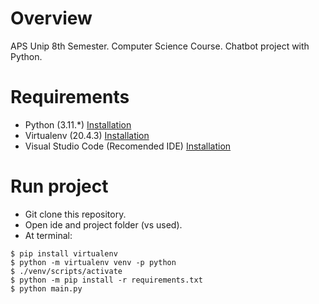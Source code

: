 # Overview
APS Unip 8th Semester. Computer Science Course. Chatbot project with Python.

# Requirements

* Python (3.11.*) [Installation](https://www.python.org/downloads/ "Installation") 
* Virtualenv (20.4.3) [Installation](https://pypi.org/project/virtualenv/20.4.3/ "Installation")
* Visual Studio Code (Recomended IDE) [Installation](https://code.visualstudio.com/ "Installation")

# Run project
* Git clone this repository.
* Open ide and project folder (vs used).
* At terminal: <br>
 ```
 $ pip install virtualenv
 $ python -m virtualenv venv -p python
 $ ./venv/scripts/activate
 $ python -m pip install -r requirements.txt
 $ python main.py
 ```
